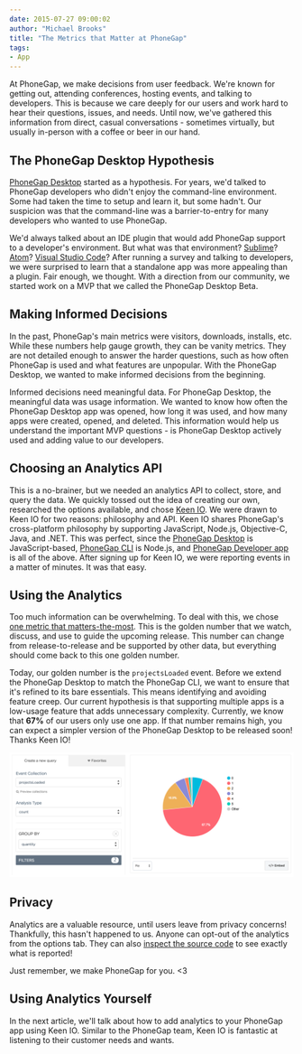 ```yaml
---
date: 2015-07-27 09:00:02
author: "Michael Brooks"
title: "The Metrics that Matter at PhoneGap"
tags:
- App
---
```


At PhoneGap, we make decisions from user feedback. We're known for getting out, attending conferences, hosting events, and talking to developers. This is because we care deeply for our users and work hard to hear their questions, issues, and needs. Until now, we've gathered this information from direct, casual conversations - sometimes virtually, but usually in-person with a coffee or beer in our hand.

## The PhoneGap Desktop Hypothesis

[PhoneGap Desktop](http://github.com/phonegap/phonegap-app-desktop) started as a hypothesis. For years, we'd talked to PhoneGap developers who didn't enjoy the command-line environment. Some had taken the time to setup and learn it, but some hadn't. Our suspicion was that the command-line was a barrier-to-entry for many developers who wanted to use PhoneGap.

We'd always talked about an IDE plugin that would add PhoneGap support to a developer's environment. But what was that environment? [Sublime](http://www.sublimetext.com/)? [Atom](https://atom.io/)? [Visual Studio Code](https://code.visualstudio.com/)? After running a survey and talking to developers, we were surprised to learn that a standalone app was more appealing than a plugin. Fair enough, we thought. With a direction from our community, we started work on a MVP that we called the PhoneGap Desktop Beta.

## Making Informed Decisions

In the past, PhoneGap's main metrics were visitors, downloads, installs, etc. While these numbers help gauge growth, they can be vanity metrics. They are not detailed enough to answer the harder questions, such as how often PhoneGap is used and what features are unpopular. With the PhoneGap Desktop, we wanted to make informed decisions from the beginning.

Informed decisions need meaningful data. For PhoneGap Desktop, the meaningful data was usage information. We wanted to know how often the PhoneGap Desktop app was opened, how long it was used, and how many apps were created, opened, and deleted. This information would help us understand the important MVP questions - is PhoneGap Desktop actively used and adding value to our developers.

## Choosing an Analytics API

This is a no-brainer, but we needed an analytics API to collect, store, and query the data. We quickly tossed out the idea of creating our own, researched the options available, and chose [Keen IO](http://keen.io). We were drawn to Keen IO for two reasons: philosophy and API. Keen IO shares PhoneGap's cross-platform philosophy by supporting JavaScript, Node.js, Objective-C, Java, and .NET. This was perfect, since the [PhoneGap Desktop](http://docs.phonegap.com/getting-started/1-install-phonegap/desktop/) is JavaScript-based, [PhoneGap CLI](http://docs.phonegap.com/getting-started/1-install-phonegap/cli/) is Node.js, and [PhoneGap Developer app](http://docs.phonegap.com/getting-started/2-install-mobile-app/) is all of the above. After signing up for Keen IO, we were reporting events in a matter of minutes. It was that easy.

## Using the Analytics

Too much information can be overwhelming. To deal with this, we chose [one metric that matters-the-most](http://leananalyticsbook.com/one-metric-that-matters/). This is the golden number that we watch, discuss, and use to guide the upcoming release. This number can change from release-to-release and be supported by other data, but everything should come back to this one golden number.

Today, our golden number is the `projectsLoaded` event. Before we extend the PhoneGap Desktop to match the PhoneGap CLI, we want to ensure that it's refined to its bare essentials. This means identifying and avoiding feature creep. Our current hypothesis is that supporting multiple apps is a low-usage feature that adds unnecessary complexity. Currently, we know that __67%__ of our users only use one app. If that number remains high, you can expect a simpler version of the PhoneGap Desktop to be released soon! Thanks Keen IO!

![](/uploads/blog/2015-07/keen-io-projects-loaded.png)

## Privacy

Analytics are a valuable resource, until users leave from privacy concerns! Thankfully, this hasn't happened to us. Anyone can opt-out of the analytics from the options tab. They can also [inspect the source code](github.com/phonegap/phonegap-app-desktop) to see exactly what is reported!

Just remember, we make PhoneGap for you. &lt;3

## Using Analytics Yourself

In the next article, we'll talk about how to add analytics to your PhoneGap app using Keen IO. Similar to the PhoneGap team, Keen IO is fantastic at listening to their customer needs and wants.

